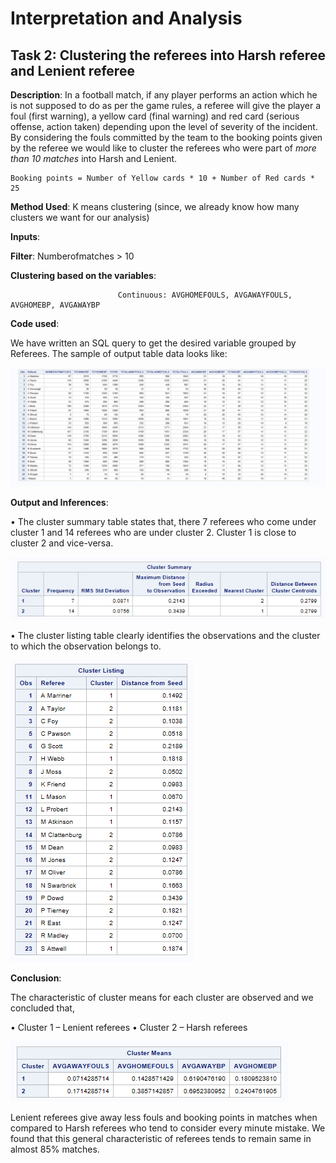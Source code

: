 # Interpretation and Analysis

## Task 2: Clustering the referees into Harsh referee and Lenient referee   

**Description**: In a football match, if any player performs an action which he is not supposed to do as per the game rules, 
a referee will give the player a foul (first warning), a yellow card (final warning) and red card (serious offense, action taken) 
depending upon the level of severity of the incident. By considering the fouls committed by the team to the booking points given 
by the referee we would like to cluster the referees who were part of *more than 10 matches* into Harsh and Lenient. 

	Booking points = Number of Yellow cards * 10 + Number of Red cards * 25
 
**Method Used**: K means clustering (since, we already know how many clusters we want for our analysis)

**Inputs**: 

  **Filter**:  Numberofmatches > 10
  
  **Clustering based on the variables**: 
     
                            Continuous: AVGHOMEFOULS, AVGAWAYFOULS, AVGHOMEBP, AVGAWAYBP

**Code used**:

We have written an SQL query to get the desired variable grouped by Referees. The sample of output table data looks like:

![alt text](https://github.com/aparnaadiraju92/Statistical-Analysis-EPL-data/blob/master/Output%20Images/Task2-Img1.png)


**Output and Inferences**:

•	The cluster summary table states that, there 7 referees who come under cluster 1 and 14 referees who are under cluster 2. 
Cluster 1 is close to cluster 2 and vice-versa. 

![alt text](https://github.com/aparnaadiraju92/Statistical-Analysis-EPL-data/blob/master/Output%20Images/Task2-Img2.png)

•	The cluster listing table clearly identifies the observations and the cluster to which the observation belongs to. 

![alt text](https://github.com/aparnaadiraju92/Statistical-Analysis-EPL-data/blob/master/Output%20Images/Task2-Img3.png)


**Conclusion**:

The characteristic of cluster means for each cluster are observed and we concluded that,

•	Cluster 1 – Lenient referees 
•	Cluster 2 – Harsh referees

![alt text](https://github.com/aparnaadiraju92/Statistical-Analysis-EPL-data/blob/master/Output%20Images/Task2-Img4.png)

Lenient referees give away less fouls and booking points in matches when compared to Harsh referees who tend to consider every minute mistake. 
We found that this general characteristic of referees tends to remain same in almost 85% matches. 
